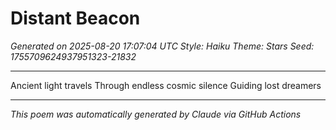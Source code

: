# Distant Beacon

*Generated on 2025-08-20 17:07:04 UTC*
*Style: Haiku*
*Theme: Stars*
*Seed: 1755709624937951323-21832*

---

Ancient light travels
Through endless cosmic silence
Guiding lost dreamers

---

*This poem was automatically generated by Claude via GitHub Actions*